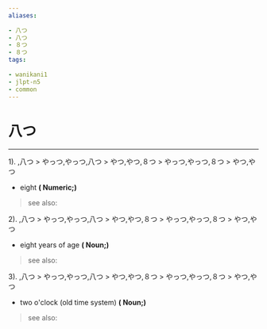 ```yaml
---
aliases:
    
- 八つ
- 八つ
- ８つ
- ８つ
tags:
    
- wanikani1
- jlpt-n5
- common
---
```


# 八つ
---
1).
,八つ > やっつ,やっつ,八つ > やつ,やつ,８つ > やっつ,やっつ,８つ > やつ,やつ

- eight
**( Numeric;)**
> see also: 
            
2).
,八つ > やっつ,やっつ,八つ > やつ,やつ,８つ > やっつ,やっつ,８つ > やつ,やつ

- eight years of age
**( Noun;)**
> see also: 
            
3).
,八つ > やっつ,やっつ,八つ > やつ,やつ,８つ > やっつ,やっつ,８つ > やつ,やつ

- two o'clock (old time system)
**( Noun;)**
> see also: 
            